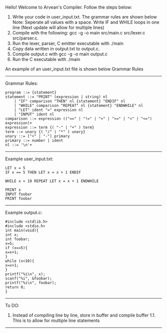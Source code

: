 
Hello! Welcome to Arvean's Compiler. 
Follow the steps below:

1. Write your code in user_input.txt. The grammar rules are shown below
Note: Seperate all values with a space. Write IF and WHILE loops in one line (Next update will allow for multiple lines)
2. Compile with the following: gcc -g -o main src/main.c src/lexer.c src/parser.c. 
3. Run the lexer, parser, C emitter executable with ./main
4. Copy data written in output.txt to output.c.
5. Compile output.c with gcc -g -o main output.c 
6. Run the C executable with ./main

An example of an user_input.txt file is shown below Grammar Rules

  -------------------------------------------------------------------------
Grammar Rules:

    program ::= {statement}
    statement ::= "PRINT" (expression | string) nl
        | "IF" comparison "THEN" nl {statement} "ENDIF" nl
        | "WHILE" comparison "REPEAT" nl {statement} "ENDWHILE" nl
        | "LET" ident "=" expression nl
        | "INPUT" ident nl
    comparison ::= expression (("==" | "!=" | ">" | ">=" | "<" | "<=") expression)+
    expression ::= term {( "-" | "+" ) term}
    term ::= unary {( "/" | "*" ) unary}
    unary ::= ["+" | "-"] primary
    primary ::= number | ident
    nl ::= '\n'+

  -------------------------------------------------------------------------

  Example user_input.txt:

    LET x = 5
    IF x == 5 THEN LET x = x + 1 ENDIF

    WHILE x < 10 REPEAT LET x = x + 1 ENDWHILE

    PRINT x
    INPUT foobar
    PRINT foobar
  -------------------------------------------------------------------------

  Example output.c:

    #include <stdlib.h>
    #include <stdio.h>
    int main(void){
    int x;
    int foobar; 
    x=5;
    if (x==5){
    x=x+1;
    }
    while (x<10){
    x=x+1;
    }
    printf("%i\n", x);
    scanf("%i", &foobar);
    printf("%i\n", foobar);
    return 0;
    }
  -------------------------------------------------------------------------

To DO:
 1. Instead of compiling line by line, store in buffer and compile buffer
  1.1. This is to allow for multiple line statements
  -------------------------------------------------------------------------